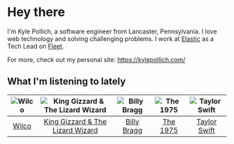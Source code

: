 # Hey there


I'm Kyle Pollich, a software engineer from Lancaster, Pennsylvania. I love web technology and solving challenging problems.
I work at [Elastic](https://www.elastic.co/) as a Tech Lead on [Fleet](https://www.elastic.co/guide/en/fleet/current/fleet-overview.html).

For more, check out my personal site: https://kylepollich.com/

## What I'm listening to lately

<!-- begin artists -->
  |![Wilco](https://i.scdn.co/image/ab6761610000f178b990b82996651d23ab4df7e8)|![King Gizzard & The Lizard Wizard](https://i.scdn.co/image/ab6761610000f178ae21e90221e814c50033133a)|![Billy Bragg](https://i.scdn.co/image/ab6761610000f178c23d0e19d887a9d67a77ea9b)|![The 1975](https://i.scdn.co/image/ab6761610000f17889348336354096fd4e36ca73)|![Taylor Swift](https://i.scdn.co/image/ab6761610000f1786a224073987b930f99adc706)|
  |:---:|:---:|:---:|:---:|:---:|
  |[Wilco](https://open.spotify.com/artist/2QoU3awHVdcHS8LrZEKvSM)|[King Gizzard & The Lizard Wizard](https://open.spotify.com/artist/6XYvaoDGE0VmRt83Jss9Sn)|[Billy Bragg](https://open.spotify.com/artist/5yXAFDZNUNyO92l5WTImkO)|[The 1975](https://open.spotify.com/artist/3mIj9lX2MWuHmhNCA7LSCW)|[Taylor Swift](https://open.spotify.com/artist/06HL4z0CvFAxyc27GXpf02)|
<!-- end artists -->
